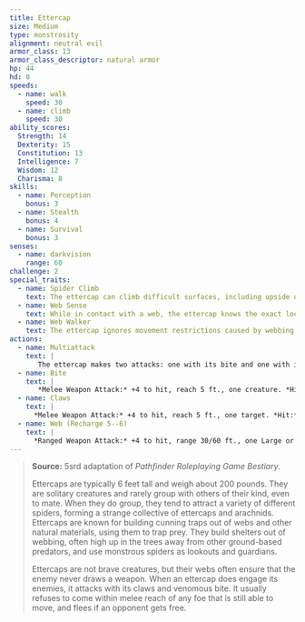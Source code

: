 ```yaml
---
title: Ettercap
size: Medium
type: monstrosity
alignment: neutral evil
armor_class: 13
armor_class_descriptor: natural armor
hp: 44
hd: 8
speeds:
  - name: walk
    speed: 30
  - name: climb
    speed: 30
ability_scores:
  Strength: 14
  Dexterity: 15
  Constitution: 13
  Intelligence: 7
  Wisdom: 12
  Charisma: 8
skills:
  - name: Perception
    bonus: 3
  - name: Stealth
    bonus: 4
  - name: Survival
    bonus: 3
senses:
  - name: darkvision
    range: 60
challenge: 2
special_traits:
  - name: Spider Climb
    text: The ettercap can climb difficult surfaces, including upside down on ceilings, without needing to make an ability check.
  - name: Web Sense
    text: While in contact with a web, the ettercap knows the exact location of any other creature in contact with the same web.
  - name: Web Walker
    text: The ettercap ignores movement restrictions caused by webbing.
actions:
  - name: Multiattack
    text: |
       The ettercap makes two attacks: one with its bite and one with its claws.
  - name: Bite
    text: |
       *Melee Weapon Attack:* +4 to hit, reach 5 ft., one creature. *Hit:* 6 (1d8 + 2) piercing damage plus 4 (1d8) poison damage. The target must succeed on a DC 11  Constitution saving throw or be poisoned for 1 minute. The creature can repeat the saving throw at the end of each of its turns, ending the effect on itself on a success.
  - name: Claws
    text: |
      *Melee Weapon Attack:* +4 to hit, reach 5 ft., one target. *Hit:* 7 (2d4 + 2) slashing damage.
  - name: Web (Recharge 5--6)
    text: |
      *Ranged Weapon Attack:* +4 to hit, range 30/60 ft., one Large or smaller creature. *Hit:* The creature is restrained by webbing. As an action, the restrained creature can make a DC 11 Strength check, escaping from the webbing on a success. The effect also ends if the webbing is destroyed. The webbing has AC 10, 5 hit points, vulnerability to fire damage, and immunity to bludgeoning, poison, and psychic damage.
---
```


> **Source:** 5srd adaptation of *Pathfinder Roleplaying Game Bestiary*.
>
> Ettercaps are typically 6 feet tall and weigh about 200 pounds. They are solitary creatures and rarely group with others of their kind, even to mate. When they do group, they tend to attract a variety of different spiders, forming a strange collective of ettercaps and arachnids. Ettercaps are known for building cunning traps out of webs and other natural materials, using them to trap prey. They build shelters out of webbing, often high up in the trees away from other ground-based predators, and use monstrous spiders as lookouts and guardians.
>
> Ettercaps are not brave creatures, but their webs often ensure that the enemy never draws a weapon. When an ettercap does engage its enemies, it attacks with its claws and venomous bite. It usually refuses to come within melee reach of any foe that is still able to move, and flees if an opponent gets free.
